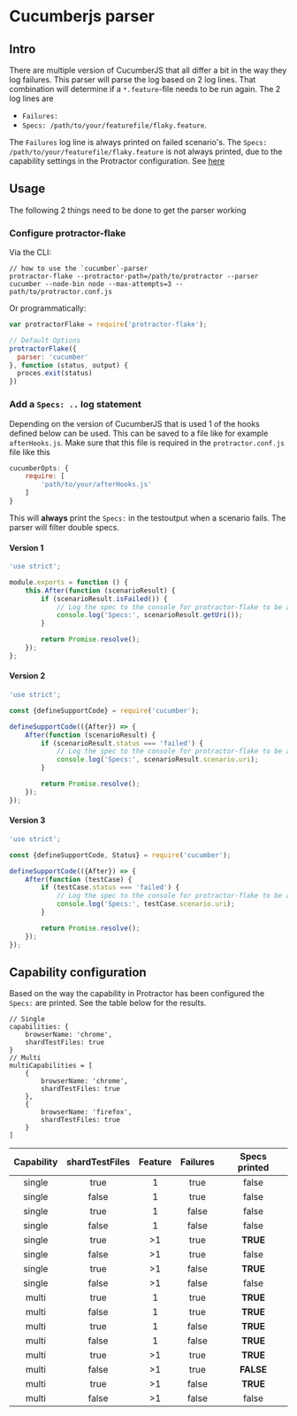 # Cucumberjs parser

## Intro
There are multiple version of CucumberJS that all differ a bit in the way they log failures. This parser will parse the log based on 2 log lines. That combination will determine if a `*.feature`-file needs to be run again.
The 2 log lines are

- `Failures:`
- `Specs: /path/to/your/featurefile/flaky.feature`.

The `Failures` log line is always printed on failed scenario's. The `Specs: /path/to/your/featurefile/flaky.feature` is not always printed, due to the capability settings in the Protractor configuration. See [here](#capability-configuration)


## Usage
The following 2 things need to be done to get the parser working

### Configure protractor-flake
Via the CLI:
```shell
// how to use the `cucumber`-parser
protractor-flake --protractor-path=/path/to/protractor --parser cucumber --node-bin node --max-attempts=3 -- path/to/protractor.conf.js
```

Or programmatically:

```js
var protractorFlake = require('protractor-flake');

// Default Options
protractorFlake({
  parser: 'cucumber'
}, function (status, output) {
  proces.exit(status)
})
```

### Add a `Specs: ..` log statement
Depending on the version of CucumberJS that is used 1 of the hooks defined below can be used. This can be saved to a file like for example `afterHooks.js`. Make sure that this file is required in the `protractor.conf.js` file like this

```js
cucumberOpts: {
    require: [
        'path/to/your/afterHooks.js'
    ]
}
```

This will **always** print the `Specs:` in the testoutput when a scenario fails. The parser will filter double specs.

#### Version 1
```js
'use strict';

module.exports = function () {
    this.After(function (scenarioResult) {
        if (scenarioResult.isFailed()) {
            // Log the spec to the console for protractor-flake to be able to rerun the failed specs
            console.log('Specs:', scenarioResult.getUri());
        }

        return Promise.resolve();
    });
};
```

#### Version 2
```js
'use strict';

const {defineSupportCode} = require('cucumber');

defineSupportCode(({After}) => {
    After(function (scenarioResult) {
        if (scenarioResult.status === 'failed') {
            // Log the spec to the console for protractor-flake to be able to rerun the failed specs
            console.log('Specs:', scenarioResult.scenario.uri);
        }

        return Promise.resolve();
    });
});
```

#### Version 3
```js
'use strict';

const {defineSupportCode, Status} = require('cucumber');

defineSupportCode(({After}) => {
    After(function (testCase) {
        if (testCase.status === 'failed') {
            // Log the spec to the console for protractor-flake to be able to rerun the failed specs
            console.log('Specs:', testCase.scenario.uri);
        }

        return Promise.resolve();
    });
});
```

## Capability configuration
Based on the way the capability in Protractor has been configured the `Specs:` are printed. See the table below for the results.

```
// Single
capabilities: {
    browserName: 'chrome',
    shardTestFiles: true
}
// Multi
multiCapabilities = [
    {
        browserName: 'chrome',
        shardTestFiles: true
    },
    {
        browserName: 'firefox',
        shardTestFiles: true
    }
]
```

| Capability | shardTestFiles | Feature | Failures | Specs printed |
| :--------: | :------------: | :-----: | :------: | :-----------: |
|  single    |      true      |    1    |   true   |     false     |
|  single    |     false      |    1    |   true   |     false     |
|  single    |      true      |    1    |  false   |     false     |
|  single    |     false      |    1    |  false   |     false     |
|  single    |      true      |   >1    |   true   |    **TRUE**   |
|  single    |     false      |   >1    |   true   |     false     |
|  single    |      true      |   >1    |  false   |    **TRUE**   |
|  single    |     false      |   >1    |  false   |     false     |
|  multi     |      true      |    1    |   true   |    **TRUE**   |
|  multi     |     false      |    1    |   true   |    **TRUE**   |
|  multi     |      true      |    1    |  false   |    **TRUE**   |
|  multi     |     false      |    1    |  false   |    **TRUE**   |
|  multi     |      true      |   >1    |   true   |    **TRUE**   |
|  multi     |     false      |   >1    |   true   |   **FALSE**   |
|  multi     |      true      |   >1    |  false   |    **TRUE**   |
|  multi     |     false      |   >1    |  false   |     false     |

